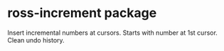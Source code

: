 # ross-increment package

Insert incremental numbers at cursors. Starts with number at 1st cursor. Clean undo history.

